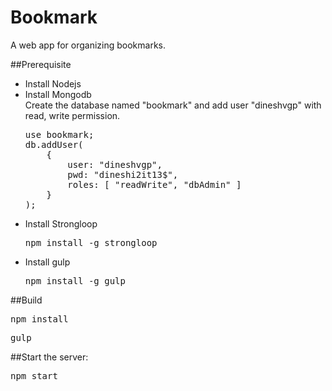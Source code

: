 # Bookmark
A web app for organizing bookmarks.

##Prerequisite
* Install Nodejs
* Install Mongodb  
  Create the database named "bookmark" and add user "dineshvgp" with read, write permission.  
  <pre>
  use bookmark;
  db.addUser(
      {
          user: "dineshvgp",
          pwd: "dineshi2it13$",
          roles: [ "readWrite", "dbAdmin" ]
      }
  );
  </pre>
* Install Strongloop
  <pre>npm install -g strongloop</pre>
* Install gulp
  <pre>npm install -g gulp</pre>

##Build
<pre>npm install</pre>
<pre>gulp</pre>

##Start the server:
<pre>npm start</pre>
